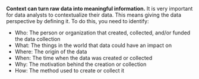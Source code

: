 **Context can turn raw data into meaningful information.** It is very important for data analysts to contextualize their data. This means giving the data perspective by defining it. To do this, you need to identify:

-   Who: The person or organization that created, collected, and/or funded the data collection
-   What: The things in the world that data could have an impact on
-   Where: The origin of the data
-   When: The time when the data was created or collected
-   Why: The motivation behind the creation or collection
-   How: The method used to create or collect it